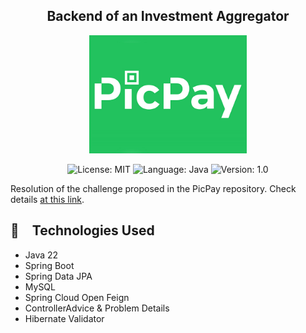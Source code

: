 <h2 align="center">
  Backend of an Investment Aggregator
</h2>

<p align="center" width="100%">
    <img width="50%" src="https://github.com/ezbueno/picpay-backend-challenge/blob/main/images/picpay-logo.jpg"> 
</p>

<p align="center">
  <img alt="License: MIT" src="https://img.shields.io/badge/license-MIT-%2304D361">
  <img alt="Language: Java" src="https://img.shields.io/badge/language-java-green">
  <img alt="Version: 1.0" src="https://img.shields.io/badge/version-1.0-yellowgreen">
</p>

Resolution of the challenge proposed in the PicPay repository. Check details [at this link](https://github.com/PicPay/picpay-desafio-backend).

## :rocket: Technologies Used

* Java 22
* Spring Boot
* Spring Data JPA
* MySQL
* Spring Cloud Open Feign
* ControllerAdvice & Problem Details
* Hibernate Validator